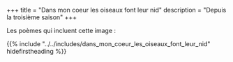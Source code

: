 +++
title = "Dans mon coeur les oiseaux font leur nid"
description = "Depuis la troisième saison"
+++

Les poèmes qui incluent cette image :

{{% include "../../includes/dans_mon_coeur_les_oiseaux_font_leur_nid" hidefirstheading %}}